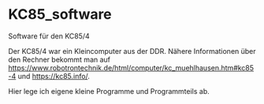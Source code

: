# KC85_software
Software für den KC85/4

Der KC85/4 war ein Kleincomputer aus der DDR. Nähere Informationen über den Rechner bekommt man auf https://www.robotrontechnik.de/html/computer/kc_muehlhausen.htm#kc85-4 und https://kc85.info/.

Hier lege ich eigene kleine Programme und Programmteils ab.
